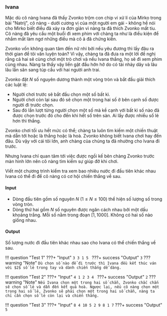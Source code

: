 ### Ivana
Mặc dù cô nàng Ivana đã thấy Zvonko trộm con chip vi xử lí của Mirko trong bài "Natrij", cô nàng - dưới cương vị của một người em gái - không hề nói cho Mirko biết điều đã xảy ra đơn giản vì nàng ta đã thích Zvonko mất tiu. Cô nàng đã yêu cầu một buổi đi xem phim với chàng ta như là điều kiện để nhắm mắt làm ngơ những điều mà cô ả đã chứng kiến.

Zvonko vốn không quan tâm đến nữ nhi bởi nếu yêu đương thì lấy đâu ra thời gian để tôi văn luyện toán? Vì vậy, chàng ta đã đưa ra một lời đề nghị rằng cả hai sẽ cùng chơi một trò chơi và nếu Ivana thắng, họ sẽ đi xem phim cùng nhau. Nàng ta thấy vậy liền gật đầu hớn hở do có tài nhảy dây và lâu lâu lấn sân sang túp cầu với hai người anh trai.

Zvonko đặt $N$ số nguyên dương thành một vòng tròn và bắt đầu giải thích các luật lệ:

- Người chơi trước sẽ bắt đầu chọn một số bất kì.
- Người chơi còn lại sau đó sẽ chọn một trong hai số ở bên cạnh số được người đi trước chọn.
- Sau đó lần lượt từng người chọn một số mà kề cạnh với bất kì số nào đã được chọn trước đó cho đến khi hết số trên sàn. Ai lấy được nhiều số lẻ hơn thì thắng.

Zvonko chơi tối ưu hết mức có thể; chàng ta luôn tìm kiếm một chiến thuật mà dẫn tới hoặc là thắng hoặc là hoà. Zvonko không biết Ivana chơi hay đến đâu. Dù vậy với cái tôi lớn, anh chàng của chúng ta đã nhường cho Ivana đi trước.

Nhưng Ivana chỉ quan tâm tới việc được ngồi kế bên chàng Zvonko trước màn hình lớn nên cô nàng tìm kiếm sự giúp đỡ khi chơi.

Viết một chương trình kiểm tra xem bao nhiêu nước đi đầu tiên khác nhau Ivana có thể đi để cô nàng có cơ hội chiến thắng về sau.

#### Input
- Dòng đầu tiên gồm số nguyên $N$ $(1 \le N \le 100)$ thể hiện số lượng số trong vòng tròn.
- Dòng thứ hai gồm $N$ số nguyên được ngăn cách nhau bởi một dấu khoảng trắng. Mỗi số nằm trong đoạn $[1, 1000]$. Không có hai số nào giống nhau.

#### Output
Số lượng nước đi đầu tiên khác nhau sao cho Ivana có thể chiến thắng về sau.

!!! question "Test 1"
    ???+ "Input"
        ```
        3
        3 1 5 
        ```
    ???+ success "Output"
        ```
        3
        ```
    ??? warning "Note"
        ```
        Dù chọn số nào để đi trước thì Ivana đều kết thúc ván với $2$ số lẻ trong tay và dành chiến thắng dễ dàng.
        ```

!!! question "Test 2"
    ???+ "Input"
        ```
        4
        1 2 3 4 
        ```
    ???+ success "Output"
        ```
        2
        ```
    ??? warning "Note"
        ```
        Nếu Ivana chọn một trong hai số chẵn, Zvonko chắc chắn sẽ chọn số lẻ và dẫn đến kết quả hoà. Ngược lại, nếu cô nàng chọn một trong hai số lẻ, Zvonko sẽ phải chọn một trong hai số chẵn, nàng ta chỉ cần chọn số lẻ còn lại và chiến thắng.
        ```

!!! question "Test 3"
    ???+ "Input"
        ```
        8
        4 10 5 2 9 8 1 7
        ```
    ???+ success "Output"
        ```
        5
        ```